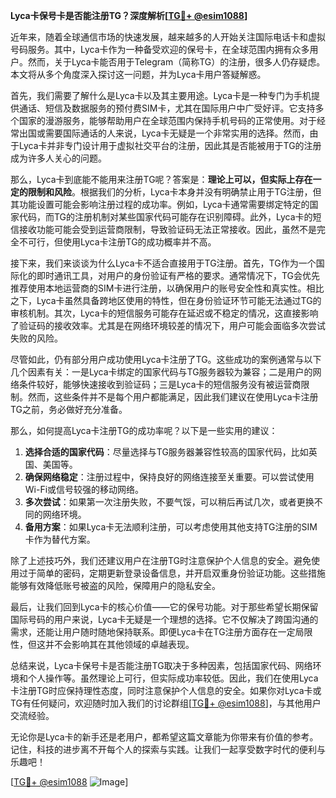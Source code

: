 **Lyca卡保号卡是否能注册TG？深度解析[[TG💪+ @esim1088](https://t.me/s/esim1088)]**

近年来，随着全球通信市场的快速发展，越来越多的人开始关注国际电话卡和虚拟号码服务。其中，Lyca卡作为一种备受欢迎的保号卡，在全球范围内拥有众多用户。然而，关于Lyca卡能否用于Telegram（简称TG）的注册，很多人仍存疑虑。本文将从多个角度深入探讨这一问题，并为Lyca卡用户答疑解惑。

首先，我们需要了解什么是Lyca卡以及其主要用途。Lyca卡是一种专门为手机提供通话、短信及数据服务的预付费SIM卡，尤其在国际用户中广受好评。它支持多个国家的漫游服务，能够帮助用户在全球范围内保持手机号码的正常使用。对于经常出国或需要国际通话的人来说，Lyca卡无疑是一个非常实用的选择。然而，由于Lyca卡并非专门设计用于虚拟社交平台的注册，因此其是否能被用于TG的注册成为许多人关心的问题。

那么，Lyca卡到底能不能用来注册TG呢？答案是：**理论上可以，但实际上存在一定的限制和风险**。根据我们的分析，Lyca卡本身并没有明确禁止用于TG注册，但其功能设置可能会影响注册过程的成功率。例如，Lyca卡通常需要绑定特定的国家代码，而TG的注册机制对某些国家代码可能存在识别障碍。此外，Lyca卡的短信接收功能可能会受到运营商限制，导致验证码无法正常接收。因此，虽然不是完全不可行，但使用Lyca卡注册TG的成功概率并不高。

接下来，我们来谈谈为什么Lyca卡不适合直接用于TG注册。首先，TG作为一个国际化的即时通讯工具，对用户的身份验证有严格的要求。通常情况下，TG会优先推荐使用本地运营商的SIM卡进行注册，以确保用户的账号安全性和真实性。相比之下，Lyca卡虽然具备跨地区使用的特性，但在身份验证环节可能无法通过TG的审核机制。其次，Lyca卡的短信服务可能存在延迟或不稳定的情况，这直接影响了验证码的接收效率。尤其是在网络环境较差的情况下，用户可能会面临多次尝试失败的风险。

尽管如此，仍有部分用户成功使用Lyca卡注册了TG。这些成功的案例通常与以下几个因素有关：一是Lyca卡绑定的国家代码与TG服务器较为兼容；二是用户的网络条件较好，能够快速接收到验证码；三是Lyca卡的短信服务没有被运营商限制。然而，这些条件并不是每个用户都能满足，因此我们建议在使用Lyca卡注册TG之前，务必做好充分准备。

那么，如何提高Lyca卡注册TG的成功率呢？以下是一些实用的建议：

1. **选择合适的国家代码**：尽量选择与TG服务器兼容性较高的国家代码，比如英国、美国等。
2. **确保网络稳定**：注册过程中，保持良好的网络连接至关重要。可以尝试使用Wi-Fi或信号较强的移动网络。
3. **多次尝试**：如果第一次注册失败，不要气馁，可以稍后再试几次，或者更换不同的网络环境。
4. **备用方案**：如果Lyca卡无法顺利注册，可以考虑使用其他支持TG注册的SIM卡作为替代方案。

除了上述技巧外，我们还建议用户在注册TG时注意保护个人信息的安全。避免使用过于简单的密码，定期更新登录设备信息，并开启双重身份验证功能。这些措施能够有效降低账号被盗的风险，保障用户的隐私安全。

最后，让我们回到Lyca卡的核心价值——它的保号功能。对于那些希望长期保留国际号码的用户来说，Lyca卡无疑是一个理想的选择。它不仅解决了跨国沟通的需求，还能让用户随时随地保持联系。即便Lyca卡在TG注册方面存在一定局限性，但这并不会影响其在其他领域的卓越表现。

总结来说，Lyca卡保号卡是否能注册TG取决于多种因素，包括国家代码、网络环境和个人操作等。虽然理论上可行，但实际成功率较低。因此，我们在使用Lyca卡注册TG时应保持理性态度，同时注意保护个人信息的安全。如果你对Lyca卡或TG有任何疑问，欢迎随时加入我们的讨论群组[[TG💪+ @esim1088](https://t.me/s/esim1088)]，与其他用户交流经验。

无论你是Lyca卡的新手还是老用户，都希望这篇文章能为你带来有价值的参考。记住，科技的进步离不开每个人的探索与实践。让我们一起享受数字时代的便利与乐趣吧！

[[TG💪+ @esim1088](https://t.me/s/esim1088) ![Image](https://i.postimg.cc/4NQfJmqS/Snipaste-2025-05-13-00-14-12.png)]